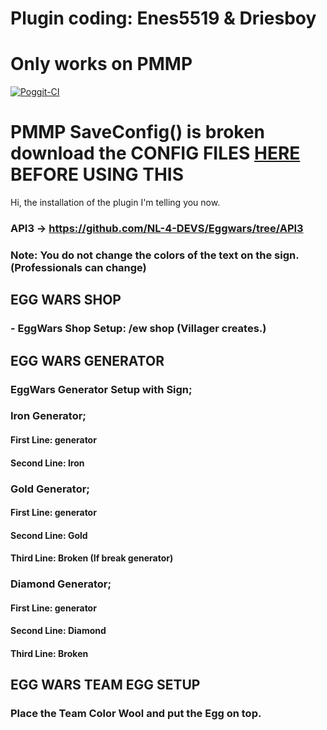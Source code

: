 # Plugin coding: Enes5519 & Driesboy
# Only works on PMMP

[![Poggit-CI](https://poggit.pmmp.io/ci.badge/NL-4-DEVS/Eggwars/Eggwars)](https://poggit.pmmp.io/ci/NL-4-DEVS/Eggwars/Eggwars)

# PMMP SaveConfig() is broken download the CONFIG FILES [HERE](https://www.dropbox.com/s/i2vxzhorw81r4hr/Archief.zip?dl=0) BEFORE USING THIS

Hi, the installation of the plugin I'm telling you now.

### API3 -> https://github.com/NL-4-DEVS/Eggwars/tree/API3

### Note: You do not change the colors of the text on the sign. (Professionals can change)

## EGG WARS SHOP
### - EggWars Shop Setup: /ew shop (Villager creates.)

## EGG WARS GENERATOR
### EggWars Generator Setup with Sign;

### Iron Generator;
#### First Line: generator
#### Second Line: Iron

### Gold Generator;
#### First Line: generator
#### Second Line: Gold
#### Third Line: Broken (If break generator)

### Diamond Generator;
#### First Line: generator
#### Second Line: Diamond
#### Third Line: Broken

## EGG WARS TEAM EGG SETUP
### Place the Team Color Wool and put the Egg on top.
